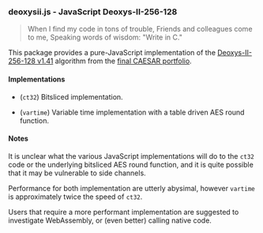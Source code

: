 ### deoxysii.js - JavaScript Deoxys-II-256-128

> When I find my code in tons of trouble,
> Friends and colleagues come to me,
> Speaking words of wisdom:
> "Write in C."

This package provides a pure-JavaScript implementation of the
[Deoxys-II-256-128 v1.41][1] algorithm from the [final CAESAR portfolio][2].

#### Implementations

 * (`ct32`) Bitsliced implementation.

 * (`vartime`) Variable time implementation with a table driven
   AES round function.

#### Notes

It is unclear what the various JavaScript implementations will do to the
`ct32` code or the underlying bitsliced AES round function, and it is
quite possible that it may be vulnerable to side channels.

Performance for both implementation are utterly abysimal, however `vartime`
is approximately twice the speed of `ct32`.

Users that require a more performant implementation are suggested to
investigate WebAssembly, or (even better) calling native code.

[1]: https://competitions.cr.yp.to/round3/deoxysv141.pdf
[2]: https://competitions.cr.yp.to/caesar-submissions.html
